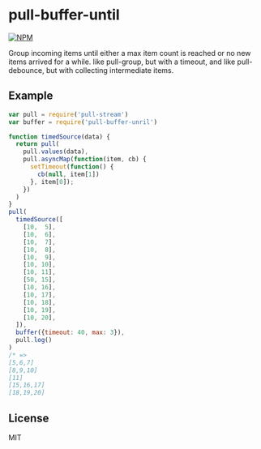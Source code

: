 # pull-buffer-until
[![NPM](https://nodei.co/npm/pull-buffer-until.png)](https://nodei.co/npm/pull-buffer-until/)

Group incoming items until either a max item count is reached or no new items arrived for a while.
like pull-group, but with a timeout, and like pull-debounce, but with collecting intermediate items.

## Example

``` js
var pull = require('pull-stream')
var buffer = require('pull-buffer-unril')

function timedSource(data) {
  return pull(
    pull.values(data),
    pull.asyncMap(function(item, cb) {
      setTimeout(function() {
        cb(null, item[1])
      }, item[0]);
    })
  )
}
pull(
  timedSource([
    [10,  5],
    [10,  6],
    [10,  7],
    [10,  8],
    [10,  9],
    [10, 10],
    [10, 11],
    [50, 15],
    [10, 16],
    [10, 17],
    [10, 18],
    [10, 19],
    [10, 20],
  ]),
  buffer({timeout: 40, max: 3}),
  pull.log()
)
/* => 
[5,6,7]
[8,9,10]
[11]
[15,16,17]
[18,19,20]

```

## License
MIT
